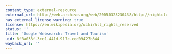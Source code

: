 ```yaml
---
content_type: external-resource
external_url: http://web.archive.org/web/20050323230438/http://nightclub.com/clubconnection/japan/index.html
has_external_license_warning: true
license: https://en.wikipedia.org/wiki/All_rights_reserved
status: ''
title: 'Google Websearch: Travel and Tourism'
uid: 8f3a033f-3cc1-441d-917c-ced09427b344
wayback_url: ''
---
```

